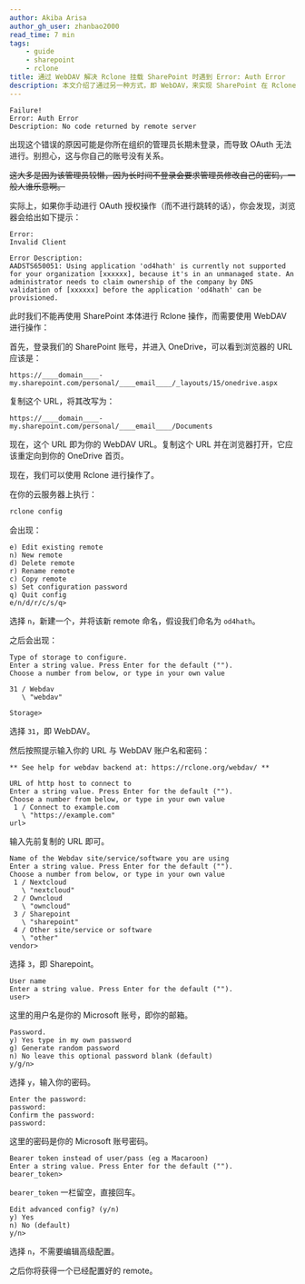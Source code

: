 ```yaml
---
author: Akiba Arisa
author_gh_user: zhanbao2000
read_time: 7 min
tags:
    - guide
    - sharepoint
    - rclone
title: 通过 WebDAV 解决 Rclone 挂载 SharePoint 时遇到 Error: Auth Error
description: 本文介绍了通过另一种方式，即 WebDAV，来实现 SharePoint 在 Rclone 中的挂载，以解决遇到 Auth Error 的问题。 
---
```


```
Failure!
Error: Auth Error
Description: No code returned by remote server
```

出现这个错误的原因可能是你所在组织的管理员长期未登录，而导致 OAuth 无法进行。别担心，这与你自己的账号没有关系。

~~这大多是因为该管理员较懒，因为长时间不登录会要求管理员修改自己的密码，一般人谁乐意啊。~~

实际上，如果你手动进行 OAuth 授权操作（而不进行跳转的话），你会发现，浏览器会给出如下提示：

```
Error: 
Invalid Client

Error Description:
AADSTS650051: Using application 'od4hath' is currently not supported for your organization [xxxxxx], because it's in an unmanaged state. An administrator needs to claim ownership of the company by DNS validation of [xxxxxx] before the application 'od4hath' can be provisioned.
```

此时我们不能再使用 SharePoint 本体进行 Rclone 操作，而需要使用 WebDAV 进行操作：

首先，登录我们的 SharePoint 账号，并进入 OneDrive，可以看到浏览器的 URL 应该是：

```
https://____domain____-my.sharepoint.com/personal/____email____/_layouts/15/onedrive.aspx
```

复制这个 URL，将其改写为：

```
https://____domain____-my.sharepoint.com/personal/____email____/Documents
```

现在，这个 URL 即为你的 WebDAV URL。复制这个 URL 并在浏览器打开，它应该重定向到你的 OneDrive 首页。

现在，我们可以使用 Rclone 进行操作了。

在你的云服务器上执行：

```bash
rclone config
```

会出现：

```
e) Edit existing remote
n) New remote
d) Delete remote
r) Rename remote
c) Copy remote
s) Set configuration password
q) Quit config
e/n/d/r/c/s/q>
```

选择 `n`，新建一个，并将该新 remote 命名，假设我们命名为 `od4hath`。

之后会出现：

```
Type of storage to configure.
Enter a string value. Press Enter for the default ("").
Choose a number from below, or type in your own value

31 / Webdav
   \ "webdav"

Storage>
```

选择 `31`，即 WebDAV。

然后按照提示输入你的 URL 与 WebDAV 账户名和密码：

```
** See help for webdav backend at: https://rclone.org/webdav/ **

URL of http host to connect to
Enter a string value. Press Enter for the default ("").
Choose a number from below, or type in your own value
 1 / Connect to example.com
   \ "https://example.com"
url>
```

输入先前复制的 URL 即可。

```
Name of the Webdav site/service/software you are using
Enter a string value. Press Enter for the default ("").
Choose a number from below, or type in your own value
 1 / Nextcloud
   \ "nextcloud"
 2 / Owncloud
   \ "owncloud"
 3 / Sharepoint
   \ "sharepoint"
 4 / Other site/service or software
   \ "other"
vendor>
```

选择 `3`，即 Sharepoint。

```
User name
Enter a string value. Press Enter for the default ("").
user>
```

这里的用户名是你的 Microsoft 账号，即你的邮箱。

```
Password.
y) Yes type in my own password
g) Generate random password
n) No leave this optional password blank (default)
y/g/n>
```

选择 `y`，输入你的密码。

```
Enter the password:
password:
Confirm the password:
password:
```

这里的密码是你的 Microsoft 账号密码。

```
Bearer token instead of user/pass (eg a Macaroon)
Enter a string value. Press Enter for the default ("").
bearer_token>
```

`bearer_token` 一栏留空，直接回车。

```
Edit advanced config? (y/n)
y) Yes
n) No (default)
y/n>
```

选择 `n`，不需要编辑高级配置。

之后你将获得一个已经配置好的 remote。
